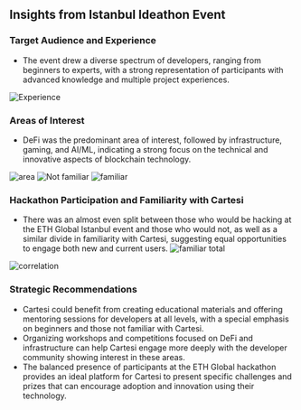 ## Insights from Istanbul Ideathon Event

### Target Audience and Experience
- The event drew a diverse spectrum of developers, ranging from beginners to experts, with a strong representation of participants with advanced knowledge and multiple project experiences.

![Experience](https://github.com/souzavinny/EventDataAnalysis/assets/4421825/6ef33c40-c141-4015-82d8-267a5078dd6a)


### Areas of Interest
- DeFi was the predominant area of interest, followed by infrastructure, gaming, and AI/ML, indicating a strong focus on the technical and innovative aspects of blockchain technology.

![area](https://github.com/souzavinny/EventDataAnalysis/assets/4421825/827fa90e-ca5c-4359-8a69-f78d4549901a)
![Not familiar](https://github.com/souzavinny/EventDataAnalysis/assets/4421825/4cf3769b-669c-4f37-b9a4-4461c14fb030)
![familiar](https://github.com/souzavinny/EventDataAnalysis/assets/4421825/b6bdcd2a-0373-49d7-8dea-2822f846c0ce)

### Hackathon Participation and Familiarity with Cartesi
- There was an almost even split between those who would be hacking at the ETH Global Istanbul event and those who would not, as well as a similar divide in familiarity with Cartesi, suggesting equal opportunities to engage both new and current users.
![familiar total](https://github.com/souzavinny/EventDataAnalysis/assets/4421825/a1812009-d315-449d-bdde-ab8e8a138d95)

![correlation](https://github.com/souzavinny/EventDataAnalysis/assets/4421825/66f4424d-ab2f-49c6-876d-b56ce8a7e9e6)

### Strategic Recommendations
- Cartesi could benefit from creating educational materials and offering mentoring sessions for developers at all levels, with a special emphasis on beginners and those not familiar with Cartesi.
- Organizing workshops and competitions focused on DeFi and infrastructure can help Cartesi engage more deeply with the developer community showing interest in these areas.
- The balanced presence of participants at the ETH Global hackathon provides an ideal platform for Cartesi to present specific challenges and prizes that can encourage adoption and innovation using their technology.


